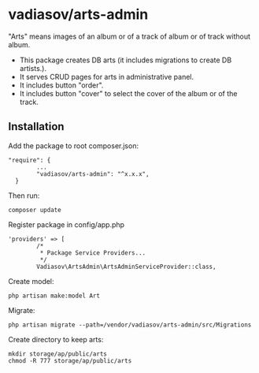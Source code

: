 # vadiasov/arts-admin
"Arts" means images of an album or of a track of album or of track without album.

* This package creates DB arts (it includes migrations to create DB artists.). 
* It serves CRUD pages for arts in administrative panel. 
* It includes button "order".
* It includes button "cover" to select the cover of the album or of the track.

## Installation
Add the package to root composer.json:
````
"require": {
        ...
        "vadiasov/arts-admin": "^x.x.x",
  }
````
Then run:
````
composer update
````
Register package in config/app.php
````
'providers' => [
        /*
         * Package Service Providers...
         */
        Vadiasov\ArtsAdmin\ArtsAdminServiceProvider::class,
````
Create model:
````
php artisan make:model Art
````
Migrate:
````
php artisan migrate --path=/vendor/vadiasov/arts-admin/src/Migrations
````
Create directory to keep arts:
````
mkdir storage/ap/public/arts
chmod -R 777 storage/ap/public/arts
````
